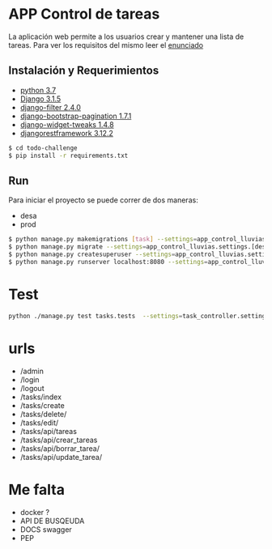 # APP Control de tareas

La aplicación web permite a los usuarios crear y mantener una lista de tareas.
Para ver los requisitos del mismo leer el [enunciado](docs/ENUNCIADO.md)

## Instalación y Requerimientos

* [python 3.7](https://www.python.org/)
* [Django 3.1.5](https://www.djangoproject.com/)
* [django-filter 2.4.0](https://django-filter.readthedocs.io/en/stable/)
* [django-bootstrap-pagination 1.7.1](https://pypi.org/project/django-bootstrap-pagination/)
* [django-widget-tweaks 1.4.8](https://pypi.org/project/django-widget-tweaks/)
* [djangorestframework 3.12.2](https://www.django-rest-framework.org/)

```sh
$ cd todo-challenge
$ pip install -r requirements.txt
```

## Run
Para iniciar el proyecto se puede correr de dos maneras:
* desa
* prod

```sh
$ python manage.py makemigrations [task] --settings=app_control_lluvias.settings.[desa | prod]
$ python manage.py migrate --settings=app_control_lluvias.settings.[desa | prod]
$ python manage.py createsuperuser --settings=app_control_lluvias.settings.[desa | prod]
$ python manage.py runserver localhost:8080 --settings=app_control_lluvias.settings.[desa | prod]
```

# Test
```sh
python ./manage.py test tasks.tests  --settings=task_controller.settings.[desa | prod]
```

# urls
* /admin
* /login
* /logout
* /tasks/index
* /tasks/create
* /tasks/delete/<int>
* /tasks/edit/<int>
* /tasks/api/tareas
* /tasks/api/crear_tareas
* /tasks/api/borrar_tarea/<int>
* /tasks/api/update_tarea/<int>


# Me falta
 * docker ?
 * API DE BUSQEUDA
 * DOCS swagger
 * PEP